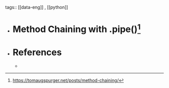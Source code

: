 tags:: [[data-eng]] , [[python]]

- # Method Chaining with .pipe()[^2]
- # References
	- [^2]: https://tomaugspurger.net/posts/method-chaining/